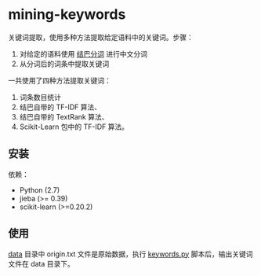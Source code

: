 # mining-keywords

关键词提取，使用多种方法提取给定语料中的关键词。步骤：

1. 对给定的语料使用 [结巴分词](https://github.com/fxsjy/jieba) 进行中文分词
2. 从分词后的词条中提取关键词

一共使用了四种方法提取关键词：

1. 词条数目统计
2. 结巴自带的 TF-IDF 算法、
3. 结巴自带的 TextRank 算法、
4. Scikit-Learn 包中的 TF-IDF 算法。

## 安装

依赖：

* Python (2.7)
* jieba (>= 0.39)
* scikit-learn (>=0.20.2)

## 使用

[data](/data) 目录中 origin.txt 文件是原始数据，执行 [keywords.py](/mining/keywords.py) 脚本后，输出关键词文件在 data 目录下。